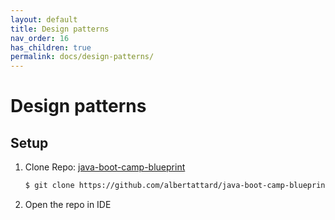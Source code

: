 ```yaml
---
layout: default
title: Design patterns
nav_order: 16
has_children: true
permalink: docs/design-patterns/
---
```


# Design patterns

## Setup

1. Clone Repo: [java-boot-camp-blueprint](https://github.com/albertattard/java-boot-camp-blueprint)

    ```bash
    $ git clone https://github.com/albertattard/java-boot-camp-blueprint.git
    ```

1. Open the repo in IDE
